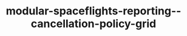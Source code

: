 ---
schema: default
title: modular-spaceflights-reporting--cancellation-policy-grid
organization: ResponsibleAIML
notes: type = demo_project.extras.datasets.image_dataset.ImageDataSet
resources:
  - name: modular-spaceflights-reporting--cancellation-policy-grid
    url: 'https://github.com/ResponsibleAIML/django-kedro/tree/main/kedro-projects/demo-project-kedro/data/08_reporting/cancellation_policy_grid.png'
    format: png
category:
  - 08-reporting
maintainer: 
maintainer_email: 
project:
  - modular-spaceflights
preview: |
  
---